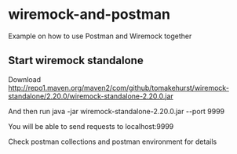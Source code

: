 # wiremock-and-postman
Example on how to use Postman and Wiremock together

## Start wiremock standalone
Download http://repo1.maven.org/maven2/com/github/tomakehurst/wiremock-standalone/2.20.0/wiremock-standalone-2.20.0.jar

And then run
java -jar wiremock-standalone-2.20.0.jar --port 9999

You will be able to send requests to localhost:9999

Check postman collections and postman environment for details
